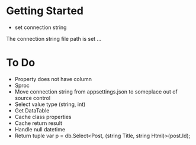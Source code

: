 ﻿# Getting Started
* set connection string

The connection string file path is set ...

# To Do
* Property does not have column
* Sproc
* Move connection string from appsettings.json to someplace out of source control
* Select value type (string, int)
* Get DataTable
* Cache class properties
* Cache return result
* Handle null datetime
* Return tuple var p = db.Select<Post, (string Title, string Html)>(post.Id);